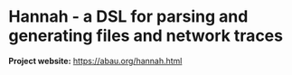 # Hannah - a DSL for parsing and generating files and network traces

**Project website:** https://abau.org/hannah.html
